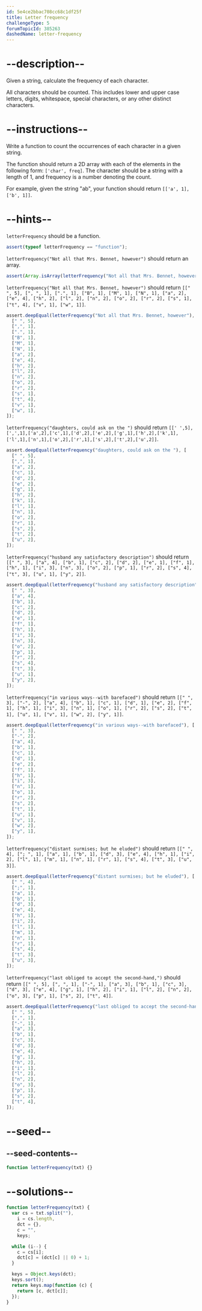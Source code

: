 ```yaml
---
id: 5e4ce2bbac708cc68c1df25f
title: Letter frequency
challengeType: 5
forumTopicId: 385263
dashedName: letter-frequency
---
```


# --description--

Given a string, calculate the frequency of each character.

All characters should be counted. This includes lower and upper case letters, digits, whitespace, special characters, or any other distinct characters.

# --instructions--

Write a function to count the occurrences of each character in a given string.

The function should return a 2D array with each of the elements in the following form: `['char', freq]`. The character should be a string with a length of 1, and frequency is a number denoting the count.

For example, given the string "ab", your function should return `[['a', 1], ['b', 1]]`.

# --hints--

`letterFrequency` should be a function.

```js
assert(typeof letterFrequency == "function");
```

`letterFrequency("Not all that Mrs. Bennet, however")` should return an array.

```js
assert(Array.isArray(letterFrequency("Not all that Mrs. Bennet, however")));
```

`letterFrequency("Not all that Mrs. Bennet, however")` should return `[[" ", 5], [", ", 1], [".", 1], ["B", 1], ["M", 1], ["N", 1], ["a", 2], ["e", 4], ["h", 2], ["l", 2], ["n", 2], ["o", 2], ["r", 2], ["s", 1], ["t", 4], ["v", 1], ["w", 1]]`.

```js
assert.deepEqual(letterFrequency("Not all that Mrs. Bennet, however"), [
  [" ", 5],
  [",", 1],
  [".", 1],
  ["B", 1],
  ["M", 1],
  ["N", 1],
  ["a", 2],
  ["e", 4],
  ["h", 2],
  ["l", 2],
  ["n", 2],
  ["o", 2],
  ["r", 2],
  ["s", 1],
  ["t", 4],
  ["v", 1],
  ["w", 1],
]);
```

`letterFrequency("daughters, could ask on the ")` should return `[[' ',5],[',',1],['a',2],['c',1],['d',2],['e',2],['g',1],['h',2],['k',1],['l',1],['n',1],['o',2],['r',1],['s',2],['t',2],['u',2]]`.

```js
assert.deepEqual(letterFrequency("daughters, could ask on the "), [
  [" ", 5],
  [",", 1],
  ["a", 2],
  ["c", 1],
  ["d", 2],
  ["e", 2],
  ["g", 1],
  ["h", 2],
  ["k", 1],
  ["l", 1],
  ["n", 1],
  ["o", 2],
  ["r", 1],
  ["s", 2],
  ["t", 2],
  ["u", 2],
]);
```

`letterFrequency("husband any satisfactory description")` should return `[[" ", 3], ["a", 4], ["b", 1], ["c", 2], ["d", 2], ["e", 1], ["f", 1], ["h", 1], ["i", 3], ["n", 3], ["o", 2], ["p", 1], ["r", 2], ["s", 4], ["t", 3], ["u", 1], ["y", 2]]`.

```js
assert.deepEqual(letterFrequency("husband any satisfactory description"), [
  [" ", 3],
  ["a", 4],
  ["b", 1],
  ["c", 2],
  ["d", 2],
  ["e", 1],
  ["f", 1],
  ["h", 1],
  ["i", 3],
  ["n", 3],
  ["o", 2],
  ["p", 1],
  ["r", 2],
  ["s", 4],
  ["t", 3],
  ["u", 1],
  ["y", 2],
]);
```

`letterFrequency("in various ways--with barefaced")` should return `[[" ", 3], ["-", 2], ["a", 4], ["b", 1], ["c", 1], ["d", 1], ["e", 2], ["f", 1], ["h", 1], ["i", 3], ["n", 1], ["o", 1], ["r", 2], ["s", 2], ["t", 1], ["u", 1], ["v", 1], ["w", 2], ["y", 1]]`.

```js
assert.deepEqual(letterFrequency("in various ways--with barefaced"), [
  [" ", 3],
  ["-", 2],
  ["a", 4],
  ["b", 1],
  ["c", 1],
  ["d", 1],
  ["e", 2],
  ["f", 1],
  ["h", 1],
  ["i", 3],
  ["n", 1],
  ["o", 1],
  ["r", 2],
  ["s", 2],
  ["t", 1],
  ["u", 1],
  ["v", 1],
  ["w", 2],
  ["y", 1],
]);
```

`letterFrequency("distant surmises; but he eluded")` should return `[[" ", 4], ["; ", 1], ["a", 1], ["b", 1], ["d", 3], ["e", 4], ["h", 1], ["i", 2], ["l", 1], ["m", 1], ["n", 1], ["r", 1], ["s", 4], ["t", 3], ["u", 3]]`.

```js
assert.deepEqual(letterFrequency("distant surmises; but he eluded"), [
  [" ", 4],
  [";", 1],
  ["a", 1],
  ["b", 1],
  ["d", 3],
  ["e", 4],
  ["h", 1],
  ["i", 2],
  ["l", 1],
  ["m", 1],
  ["n", 1],
  ["r", 1],
  ["s", 4],
  ["t", 3],
  ["u", 3],
]);
```

`letterFrequency("last obliged to accept the second-hand,")` should return `[[" ", 5], [", ", 1], ["-", 1], ["a", 3], ["b", 1], ["c", 3], ["d", 3], ["e", 4], ["g", 1], ["h", 2], ["i", 1], ["l", 2], ["n", 2], ["o", 3], ["p", 1], ["s", 2], ["t", 4]]`.

```js
assert.deepEqual(letterFrequency("last obliged to accept the second-hand,"), [
  [" ", 5],
  [",", 1],
  ["-", 1],
  ["a", 3],
  ["b", 1],
  ["c", 3],
  ["d", 3],
  ["e", 4],
  ["g", 1],
  ["h", 2],
  ["i", 1],
  ["l", 2],
  ["n", 2],
  ["o", 3],
  ["p", 1],
  ["s", 2],
  ["t", 4],
]);
```

# --seed--

## --seed-contents--

```js
function letterFrequency(txt) {}
```

# --solutions--

```js
function letterFrequency(txt) {
  var cs = txt.split(""),
    i = cs.length,
    dct = {},
    c = "",
    keys;

  while (i--) {
    c = cs[i];
    dct[c] = (dct[c] || 0) + 1;
  }

  keys = Object.keys(dct);
  keys.sort();
  return keys.map(function (c) {
    return [c, dct[c]];
  });
}
```
